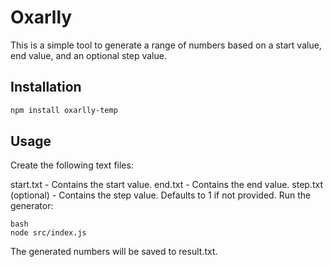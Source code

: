 # Oxarlly

This is a simple tool to generate a range of numbers based on a start value, end value, and an optional step value.

## Installation

```bash
npm install oxarlly-temp
```
## Usage
Create the following text files:

start.txt - Contains the start value.
end.txt - Contains the end value.
step.txt (optional) - Contains the step value. Defaults to 1 if not provided.
Run the generator:
```
bash
node src/index.js
```
The generated numbers will be saved to result.txt.
